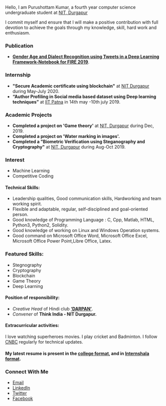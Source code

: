 Hello, I am Purushottam Kumar, a fourth year computer science undergraduate student at [NIT, Durgapur](https://nitdgp.ac.in/) 

I commit myself and ensure that I will make a positive contribution with full devotion to achieve the goals through my knowledge, skill, hard work and enthusiasm. 

### Publication
- **[Gender Age and Dialect Recognition using Tweets in a Deep Learning Framework-Notebook for FIRE 2019](https://scholar.google.com/scholar?oi=gsb90&q=Gender%20Age%20and%20Dialect%20Recognition%20using%20Tweets%20in%20a%20Deep%20Learning%20Framework%20Notebook%20for%20FIRE%202019.&lookup=0&hl=en)**.


### Internship
- **"Secure Academic certificate using blockchain"** at [NIT Durgapur](https://nitdgp.ac.in) during May-July 2020.
- **“Author Profiling in Social media based dataset using Deep learning techniques”** at [IIT Patna](https://www.iitp.ac.in/) in 14th may -10th july 2019.


### Academic Projects
- **Completed a project on 'Game theory'** at [NIT, Durgapur](https://nitdgp.ac.in/) during Dec, 2019.
- **Completed a project on 'Water marking in images'.**
- **Completed a "Biometric Verification using Steganography and Cryptography"** at [NIT, Durgapur](https://nitdgp.ac.in/) during Aug-Oct 2019.


###  Interest
- Machine Learning
- Competitive Coding


#### Technical Skills:
- Leadership qualities, Good communication skills, Hardworking and team working spirit.
- Flexible and adaptable, regular, self-disciplined and goal-oriented person.
- Good knowledge of Programming Language : C, Cpp, Matlab, HTML, Python3, Python2, Solidity.
- Good knowledge of working on Linux and Windows Operation systems.
- Good command on Microsoft Office Word, Microsoft Office Excel, Microsoft Office Power Point,Libre Office, Latex.

### Featured Skills:
- Stegnography
- Cryptography
- Blockchain
- Game Theory
- Deep Learning

#### Position of responsibility:
- _Creative Head_ of Hindi club **[‘DARPAN’](https://www.facebook.com/darpan.nitdgp/)**.
- _Convener_ of **Think India - NIT Durgapur.**


#### Extracurricular activities:
I love watching superheroes movies. I play cricket and Badminton. I follow [CNBC](https://www.cnbc.com/technology/) regularly for technical updates.
#### My latest resume is present in the [college format](CV_Purushottam.pdf), and in [Internshala format](CV_Purushottam.pdf).
### Connect With Me
- [Email](mailto:kumarpurushottam062@gmail.com/)
- [LinkedIn](https://www.linkedin.com/in/purushottam-kumar-29006017a)
- [Twitter](https://twitter.com/Purushottam_nit)
- [Facebook](https://www.facebook.com/purushottam22111999?ref=bookmarks)

